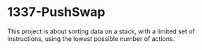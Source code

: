 # 1337-PushSwap
This project is about sorting data on a stack, with a limited set of instructions, using the lowest possible number of actions. 
